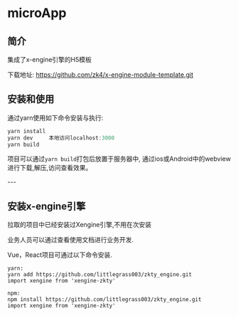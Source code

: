 # microApp



## 简介

集成了x-engine引擎的H5模板

下载地址: https://github.com/zk4/x-engine-module-template.git



## 安装和使用

通过yarn使用如下命令安装与执行:

```javascript
yarn install
yarn dev     本地访问localhost:3000
yarn build
```

项目可以通过`yarn build`打包后放置于服务器中, 通过ios或Android中的webview进行下载,解压,访问查看效果。



\---

## 安装x-engine引擎

拉取的项目中已经安装过Xengine引擎,不用在次安装

业务人员可以通过查看使用文档进行业务开发.



Vue，React项目可通过以下命令安装.

```
yarn:
yarn add https://github.com/littlegrass003/zkty_engine.git
import xengine from 'xengine-zkty'
```

```
npm:
npm install https://github.com/littlegrass003/zkty_engine.git
import xengine from 'xengine-zkty'
```

 